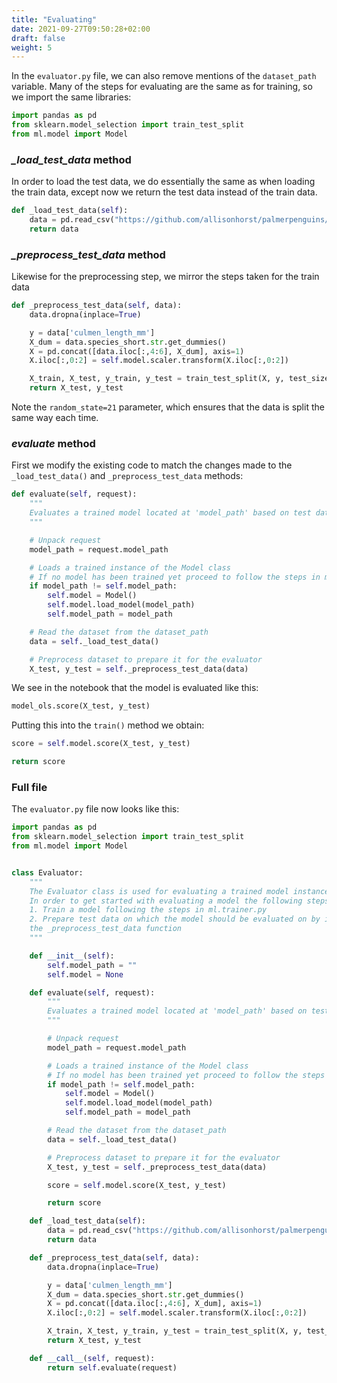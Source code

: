 ```yaml
---
title: "Evaluating"
date: 2021-09-27T09:50:28+02:00
draft: false
weight: 5
---
```


In the `evaluator.py` file, we can also remove mentions of the `dataset_path` variable. Many of the steps for evaluating are the same as for training, so we import the same libraries:

```python
import pandas as pd
from sklearn.model_selection import train_test_split
from ml.model import Model
```

### *_load_test_data* method

In order to load the test data, we do essentially the same as when loading the train data, except now we return the test data instead of the train data.

```python
def _load_test_data(self):
    data = pd.read_csv("https://github.com/allisonhorst/palmerpenguins/raw/5b5891f01b52ae26ad8cb9755ec93672f49328a8/data/penguins_size.csv")
    return data
```

### *_preprocess_test_data* method

Likewise for the preprocessing step, we mirror the steps taken for the train data

```python
def _preprocess_test_data(self, data):
    data.dropna(inplace=True)

    y = data['culmen_length_mm']
    X_dum = data.species_short.str.get_dummies()
    X = pd.concat([data.iloc[:,4:6], X_dum], axis=1)
    X.iloc[:,0:2] = self.model.scaler.transform(X.iloc[:,0:2])

    X_train, X_test, y_train, y_test = train_test_split(X, y, test_size=0.2, random_state=21)        
    return X_test, y_test
```

Note the `random_state=21` parameter, which ensures that the data is split the same way each time.

### *evaluate* method

First we modify the existing code to match the changes made to the `_load_test_data()` and `_preprocess_test_data` methods:

```python
def evaluate(self, request):
    """
    Evaluates a trained model located at 'model_path' based on test data from the self._load_test_data function
    """

    # Unpack request
    model_path = request.model_path

    # Loads a trained instance of the Model class
    # If no model has been trained yet proceed to follow the steps in ml.trainer.py
    if model_path != self.model_path:
        self.model = Model()
        self.model.load_model(model_path)
        self.model_path = model_path

    # Read the dataset from the dataset_path
    data = self._load_test_data()

    # Preprocess dataset to prepare it for the evaluator
    X_test, y_test = self._preprocess_test_data(data)
```

We see in the notebook that the model is evaluated like this:

```python
model_ols.score(X_test, y_test)
```

Putting this into the `train()` method we obtain:

```python
score = self.model.score(X_test, y_test)

return score
```

### Full file

The `evaluator.py` file now looks like this:

```python
import pandas as pd
from sklearn.model_selection import train_test_split
from ml.model import Model


class Evaluator:
    """
    The Evaluator class is used for evaluating a trained model instance.
    In order to get started with evaluating a model the following steps needs to be taken:
    1. Train a model following the steps in ml.trainer.py
    2. Prepare test data on which the model should be evaluated on by implementing the _read_test_data() function and
    the _preprocess_test_data function
    """

    def __init__(self):
        self.model_path = ""
        self.model = None

    def evaluate(self, request):
        """
        Evaluates a trained model located at 'model_path' based on test data from the self._load_test_data function
        """

        # Unpack request
        model_path = request.model_path

        # Loads a trained instance of the Model class
        # If no model has been trained yet proceed to follow the steps in ml.trainer.py
        if model_path != self.model_path:
            self.model = Model()
            self.model.load_model(model_path)
            self.model_path = model_path

        # Read the dataset from the dataset_path
        data = self._load_test_data()

        # Preprocess dataset to prepare it for the evaluator
        X_test, y_test = self._preprocess_test_data(data)

        score = self.model.score(X_test, y_test)

        return score

    def _load_test_data(self):
        data = pd.read_csv("https://github.com/allisonhorst/palmerpenguins/raw/5b5891f01b52ae26ad8cb9755ec93672f49328a8/data/penguins_size.csv")
        return data

    def _preprocess_test_data(self, data):
        data.dropna(inplace=True)

        y = data['culmen_length_mm']
        X_dum = data.species_short.str.get_dummies()
        X = pd.concat([data.iloc[:,4:6], X_dum], axis=1)
        X.iloc[:,0:2] = self.model.scaler.transform(X.iloc[:,0:2])

        X_train, X_test, y_train, y_test = train_test_split(X, y, test_size=0.2, random_state=21)        
        return X_test, y_test

    def __call__(self, request):
        return self.evaluate(request)
```
